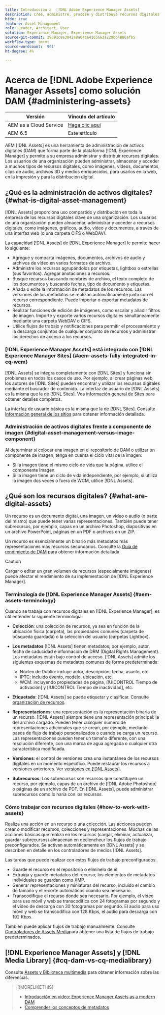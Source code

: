 ```yaml
---
title: Introducción a  [!DNL Adobe Experience Manager Assets]
description: Cree, administre, procese y distribuya recursos digitales en Experience Manager. Estas guías describen las prácticas recomendadas, las funciones de accesibilidad y cómo utilizar recursos de AEM 6.5.
hide: true
feature: Asset Management
role: Leader, Architect, User
solution: Experience Manager, Experience Manager Assets
source-git-commit: 29391c8e3042a8a04c64165663a228bb4886afb5
workflow-type: tm+mt
source-wordcount: '901'
ht-degree: 4%

---
```



# Acerca de [!DNL Adobe Experience Manager Assets] como solución DAM {#administering-assets}

| Versión | Vínculo del artículo |
| -------- | ---------------------------- |
| AEM as a Cloud Service | [Haga clic aquí](https://experienceleague.adobe.com/es/docs/experience-manager-cloud-service/content/assets/overview) |
| AEM 6.5 | Este artículo |

AEM [!DNL Assets] es una herramienta de administración de activos digitales (DAM) que forma parte de la plataforma [!DNL Experience Manager] y permite a su empresa administrar y distribuir recursos digitales. Los usuarios de una organización pueden administrar, almacenar y acceder a muchos tipos de recursos digitales, como imágenes, vídeos, documentos, clips de audio, archivos 3D y medios enriquecidos, para usarlos en la web, en la impresión y para la distribución digital.

## ¿Qué es la administración de activos digitales? {#what-is-digital-asset-management}

[!DNL Assets] proporciona uso compartido y distribución en toda la empresa de los recursos digitales clave de una organización. Los usuarios de una organización pueden almacenar, administrar y acceder a recursos digitales, como imágenes, gráficos, audio, vídeo y documentos, a través de una interfaz web (o una carpeta CIFS o WebDAV).

La capacidad [!DNL Assets] de [!DNL Experience Manager] le permite hacer lo siguiente:

* Agregue y comparta imágenes, documentos, archivos de audio y archivos de vídeo en varios formatos de archivo.
* Administre los recursos agrupándolos por etiquetas, lightbox o estrellas (sus favoritos). Agregar anotaciones a recursos.
* Busque recursos buscando nombres de archivo, el texto completo de los documentos y buscando fechas, tipo de documento y etiquetas.
* Añada o edite la información de metadatos de los recursos. Las versiones de los metadatos se realizan automáticamente junto con el recurso correspondiente. Puede importar o exportar metadatos de recursos.
* Realizar funciones de edición de imágenes, como escalar y añadir filtros de imagen. Importe y exporte varios recursos digitales simultáneamente mediante una carpeta WebDAV o CIFS.
* Utilice flujos de trabajo y notificaciones para permitir el procesamiento y la descarga conjuntos de cualquier conjunto de recursos y administrar los derechos de acceso a los recursos.

### [!DNL Experience Manager Assets] está integrado con [!DNL Experience Manager Sites] {#aem-assets-fully-integrated-in-cq-wcm}

[!DNL Assets] se integra completamente con [!DNL Sites] y funciona sin problemas en todos los casos de uso. Por ejemplo, al crear páginas web, los autores de [!DNL Sites] pueden encontrar y utilizar los recursos digitales mediante el buscador de contenido. La interfaz de usuario de [!DNL Assets] es la misma que la de [!DNL Sites]. Vea [información general de Sites](/help/sites-authoring/page-authoring.md) para obtener detalles completos.

La interfaz de usuario básica es la misma que la de [!DNL Sites]. Consulte [Información general de los sitios](/help/sites-authoring/page-authoring.md) para obtener información detallada.

### Administración de activos digitales frente a componente de imagen {#digital-asset-management-versus-image-component}

Al determinar si colocar una imagen en el repositorio de DAM o utilizar un componente de imagen, tenga en cuenta el ciclo vital de la imagen:

* Si la imagen tiene el mismo ciclo de vida que la página, utilice el componente Imagen.
* Si la imagen tiene un ciclo de vida independiente, por ejemplo, si utiliza la imagen dos veces o fuera de WCM, utilice [!DNL Assets].

## ¿Qué son los recursos digitales? {#what-are-digital-assets}

Un recurso es un documento digital, una imagen, un vídeo o audio (o parte del mismo) que puede tener varias representaciones. También puede tener subrecursos, por ejemplo, capas en un archivo Photoshop, diapositivas en un archivo PowerPoint, páginas en un PDF o archivos en un ZIP.

Un recurso es esencialmente un binario más metadatos más representaciones más recursos secundarios. Consulte la [Guía de rendimiento de DAM](/help/sites-deploying/assets-performance-sizing.md) para obtener información detallada.

>[!CAUTION]
>
>Cargar o editar un gran volumen de recursos (especialmente imágenes) puede afectar el rendimiento de su implementación de [!DNL Experience Manager].

### Terminología de [!DNL Experience Manager Assets] {#aem-assets-terminology}

Cuando se trabaja con recursos digitales en [!DNL Experience Manager], es útil entender la siguiente terminología:

* **Colección**: una colección de recursos, ya sea en función de la ubicación física (carpeta), las propiedades comunes (carpeta de búsqueda guardada) o la selección del usuario (carpetas Lightbox).

* **Los metadatos** [!DNL Assets] tienen metadatos; por ejemplo, autor, fecha de caducidad e información de DRM (Digital Rights Management). Los metadatos están bajo control de acceso. [!DNL Assets] admite los siguientes esquemas de metadatos comunes de forma predeterminada:

   * Núcleo de Dublín: incluye autor, descripción, fecha, asunto, etc.
   * IPTC: incluido evento, modelo, ubicación, etc.
   * WCM: incluyendo propiedades de página, [!UICONTROL Tiempo de activación] y [!UICONTROL Tiempo de inactividad], etc.

* **Etiquetado**: [!DNL Assets] se puede etiquetar y clasificar. Consulte [organización de recursos](/help/assets/organize-assets.md).

* **Representaciones**: una representación es la representación binaria de un recurso. [!DNL Assets] siempre tiene una representación principal: la del archivo cargado. Pueden tener cualquier número de representaciones adicionales que se crean, por ejemplo, mediante pasos de flujo de trabajo personalizados o cuando se carga un recurso. Las representaciones pueden tener un tamaño diferente, con una resolución diferente, con una marca de agua agregada o cualquier otra característica modificada.

* **Versiones**: el control de versiones crea una instantánea de los recursos digitales en un momento específico. Puede restaurar los recursos a versiones anteriores. Ver [versiones en [!DNL Assets]](manage-assets.md#asset-versioning).

* **Subrecursos**: Los subrecursos son recursos que constituyen un recurso, por ejemplo, capas de un archivo de [!DNL Adobe Photoshop] o páginas de un archivo de PDF. En [!DNL Assets], puede administrar subrecursos como lo haría con los recursos.

### Cómo trabajar con recursos digitales {#how-to-work-with-assets}

Realiza una acción en un recurso o una colección. Las acciones pueden crear o modificar recursos, colecciones y representaciones. Muchas de las acciones básicas que realiza en los recursos (cargar, eliminar, actualizar, guardar subrecursos) almacenan en déclencheur los flujos de trabajo preconfigurados. Se activan automáticamente en [!DNL Assets] y se describen en detalle en los controladores de medios [!DNL Assets].

Las tareas que puede realizar con estos flujos de trabajo preconfigurados:

* Guarde el recurso en el repositorio o elimínelo de él.
* Extraiga y guarde metadatos del recurso; los elementos de metadatos individuales se guardan como XMP.
* Generar representaciones y miniaturas del recurso, incluido el cambio de tamaño y el recorte automáticos cuando sea necesario.
* Transcodifique el recurso donde sea necesario. Por ejemplo, el vídeo para uso móvil y web se transcodifica con 24 fotogramas por segundo y el vídeo de descarga con 30 fotogramas por segundo. El audio para uso móvil y web se transcodifica con 128 Kbps, el audio para descarga con 192 Kbps.

También puede aplicar flujos de trabajo manualmente. Consulte [Controladores de Assets Media](media-handlers.md)para obtener una lista de flujos de trabajo predeterminados.

## [!DNL Experience Manager Assets] y [!DNL Media Library] {#cq-dam-vs-cq-medialibrary}

Consulte [Assets y Biblioteca multimedia](medialibrary.md) para obtener información sobre las diferencias.

>[!MORELIKETHIS]
>
>* [Introducción en vídeo: Experience Manager Assets as a modern DAM](https://www.youtube.com/watch?v=PBwQqZgC-yo)
>* [Comprender los conceptos de metadatos](/help/assets/metadata-concepts.md)
